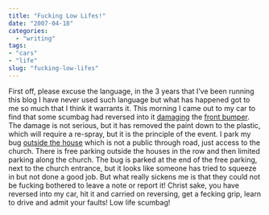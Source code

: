 ```yaml
---
title: "Fucking Low Lifes!"
date: "2007-04-18"
categories: 
  - "writing"
tags:
- "cars"
- "life"
slug: "fucking-low-lifes"
---
```


First off, please excuse the language, in the 3 years that I’ve been running this blog I have never used such language but what has happened got to me so much that I think it warrants it. This morning I came out to my car to find that some scumbag had reversed into it [damaging](https://farm1.static.flickr.com/175/464194583_687d8492ee.jpg) the [front bumper](https://farm1.static.flickr.com/173/464194587_1bd927406e.jpg). The damage is not serious, but it has removed the paint down to the plastic, which will require a re-spray, but it is the principle of the event. I park my bug [outside the house](https://farm1.static.flickr.com/192/464194599_c3decad020.jpg) which is not a public through road, just access to the church. There is free parking outside the houses in the row and then limited parking along the church. The bug is parked at the end of the free parking, next to the church entrance, but it looks like someone has tried to squeeze in but not done a good job. But what really sickens me is that they could not be fucking bothered to leave a note or report it! Christ sake, you have reversed into my car, hit it and carried on reversing, get a fecking grip, learn to drive and admit your faults! Low life scumbag!
